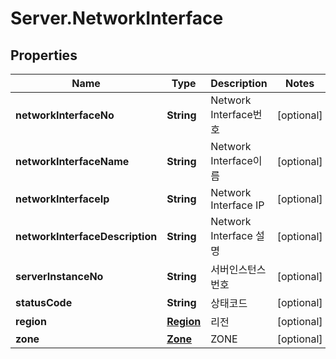 # Server.NetworkInterface

## Properties
Name | Type | Description | Notes
------------ | ------------- | ------------- | -------------
**networkInterfaceNo** | **String** | Network Interface번호 | [optional] 
**networkInterfaceName** | **String** | Network Interface이름 | [optional] 
**networkInterfaceIp** | **String** | Network Interface IP | [optional] 
**networkInterfaceDescription** | **String** | Network Interface 설명 | [optional] 
**serverInstanceNo** | **String** | 서버인스턴스번호 | [optional] 
**statusCode** | **String** | 상태코드 | [optional] 
**region** | [**Region**](Region.md) | 리전 | [optional] 
**zone** | [**Zone**](Zone.md) | ZONE | [optional] 


